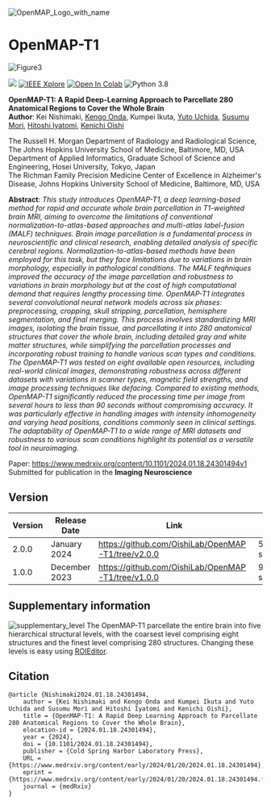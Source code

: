 ![OpenMAP_Logo_with_name](https://github.com/OishiLab/OpenMAP-T1/assets/64403395/9ce68146-eeb7-4ce0-bd49-73f1c7ded4d8)

# OpenMAP-T1
![Figure3](https://github.com/OishiLab/OpenMAP-T1/assets/64403395/4b929f3c-3114-4f98-ad32-f355c939754e)

[![](http://img.shields.io/badge/medRxiv-10.1101/2024.01.18.24301494-B31B1B.svg)](https://www.medrxiv.org/content/10.1101/2024.01.18.24301494v1)
[![IEEE Xplore](https://img.shields.io/badge/under%20review-Imaging%20Neuroscience-%2300629B%09)](https://janeway.imaging-neuroscience.org/)
[![Open In Colab](https://colab.research.google.com/assets/colab-badge.svg)](https://colab.research.google.com/drive/1fmfkxxZjChExnl5cHITYkNYgTu3MZ7Ql#scrollTo=xwZxyL5ewVNF)
![Python 3.8](https://img.shields.io/badge/OpenMAP-T1-brightgreen.svg)

**OpenMAP-T1: A Rapid Deep-Learning Approach to Parcellate 280 Anatomical Regions to Cover the Whole Brain**<br>
**Author**: Kei Nishimaki, [Kengo Onda](https://researchmap.jp/kengoonda?lang=en), Kumpei Ikuta, [Yuto Uchida](https://researchmap.jp/uchidayuto), [Susumu Mori](https://www.hopkinsmedicine.org/profiles/details/susumu-mori), [Hitoshi Iyatomi](https://iyatomi-lab.info/english-top), [Kenichi Oishi](https://www.hopkinsmedicine.org/profiles/details/kenichi-oishi)<br>

The Russell H. Morgan Department of Radiology and Radiological Science, The Johns Hopkins University School of Medicine, Baltimore, MD, USA <br>
Department of Applied Informatics, Graduate School of Science and Engineering, Hosei University, Tokyo, Japan <br>
The Richman Family Precision Medicine Center of Excellence in Alzheimer's Disease, Johns Hopkins University School of Medicine, Baltimore, MD, USA<br>

**Abstract**: *This study introduces OpenMAP-T1, a deep learning-based method for rapid and accurate whole brain parcellation in T1-weighted brain MRI, aiming to overcome the limitations of conventional normalization-to-atlas-based approaches and multi-atlas label-fusion (MALF) techniques. Brain image parcellation is a fundamental process in neuroscientific and clinical research, enabling detailed analysis of specific cerebral regions. Normalization-to-atlas-based methods have been employed for this task, but they face limitations due to variations in brain morphology, especially in pathological conditions. The MALF teqhniques improved the accuracy of the image parcellation and robustness to variations in brain morphology but at the cost of high computational demand that requires lengthy processing time. OpenMAP-T1 integrates several convolutional neural network models across six phases: preprocessing, cropping, skull stripping, parcellation, hemisphere segmentation, and final merging. This process involves standardizing MRI images, isolating the brain tissue, and parcellating it into 280 anatomical structures that cover the whole brain, including detailed gray and white matter structures, while simplifying the parcellation processes and incorporating robust training to handle various scan types and conditions. The OpenMAP-T1 was tested on eight available open resources, including real-world clinical images, demonstrating robustness across different datasets with variations in scanner types, magnetic field strengths, and image processing techniques like defacing. Compared to existing methods, OpenMAP-T1 significantly reduced the processing time per image from several hours to less than 90 seconds without compromising accuracy. It was particularly effective in handling images with intensity inhomogeneity and varying head positions, conditions commonly seen in clinical settings. The adaptability of OpenMAP-T1 to a wide range of MRI datasets and robustness to various scan conditions highlight its potential as a versatile tool in neuroimaging.*

Paper: https://www.medrxiv.org/content/10.1101/2024.01.18.24301494v1<br>
Submitted for publication in the **Imaging Neuroscience**<br>

## Version
| Version | Release Date  | Link                                               | Speed       |
|---------|---------------|----------------------------------------------------|-------------|
| 2.0.0   | January  2024 | https://github.com/OishiLab/OpenMAP-T1/tree/v2.0.0 | 50 sec/case |
| 1.0.0   | December 2023 | https://github.com/OishiLab/OpenMAP-T1/tree/v1.0.0 | 90 sec/case |

## Supplementary information
![supplementary_level](https://github.com/OishiLab/OpenMAP-T1/assets/64403395/0fcb0fb1-af15-4e6e-83b9-d8f64e27307c)
The OpenMAP-T1 parcellate the entire brain into five hierarchical structural levels, with the coarsest level comprising eight structures and the finest level comprising 280 structures. Changing these levels is easy using [ROIEditor](https://www.mristudio.org/installation.html).


## Citation
```
@article {Nishimaki2024.01.18.24301494,
	author = {Kei Nishimaki and Kengo Onda and Kumpei Ikuta and Yuto Uchida and Susumu Mori and Hitoshi Iyatomi and Kenichi Oishi},
	title = {OpenMAP-T1: A Rapid Deep Learning Approach to Parcellate 280 Anatomical Regions to Cover the Whole Brain},
	elocation-id = {2024.01.18.24301494},
	year = {2024},
	doi = {10.1101/2024.01.18.24301494},
	publisher = {Cold Spring Harbor Laboratory Press},
	URL = {https://www.medrxiv.org/content/early/2024/01/20/2024.01.18.24301494},
	eprint = {https://www.medrxiv.org/content/early/2024/01/20/2024.01.18.24301494.full.pdf},
	journal = {medRxiv}
}
```

